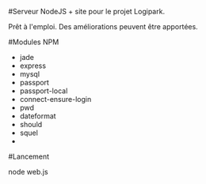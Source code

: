 #Serveur NodeJS + site pour le projet Logipark.

Prêt à l'emploi. Des améliorations peuvent être apportées.

#Modules NPM 
- jade 
- express 
- mysql 
- passport 
- passport-local 
- connect-ensure-login 
- pwd 
- dateformat 
- should 
- squel
- 
#Lancement 

node web.js
